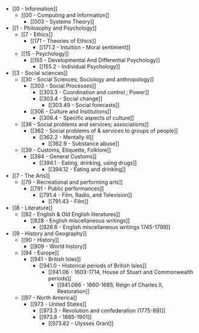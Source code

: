 - [[0 - Information]]
	- [[00 - Computing and Information]]
		- [[003 - Systems Theory]]
- [[1 - Philosophy and Psychology]]
	- [[7 - Ethics]]
		- [[171 - Theories of Ethics]]
			- [[171.2 - Intuition - Moral sentiment]]
	- [[15 - Psychology]]
		- [[155 - Developmental And Differential Psychology]]
			- [[155.2 - Individual Psychology]]
- [[3 - Social sciences]]
	- [[30 - Social Sciences; Sociology and anthropology]]
		- [[303 - Social Processes]]
			- [[303.3 - Coordination and control ; Power]]
			- [[303.4 - Social change]]
				- [[303.49 - Social forecasts]]
		- [[306 - Culture and Institutions]]
			- [[306.4 - Specific aspects of culture]]
	- [[36 - Social problems and services; associations]]
		- [[362 - Social problems of & services to groups of people]]
			- [[362.2 - Mentally ill]]
				- [[362.9 - Substance abuse]]
	- [[39 - Customs, Etiquette, Folklore]]
		- [[394 - General Customs]]
			- [[394.1 - Eating, drinking, using drugs]]
				- [[394.12 - Eating and drinking]]
-  [[7 - The Arts]]
	- [[79 - Recreational and performing arts]]
		- [[791 - Public performances]]
			- [[791.4 - Film, Radio, and Television]]
				- [[791.43 - Film]]
- [[8 - Literature]]
	- [[82 - English & Old English literatures]]
		- [[828 - English miscellaneous writings]]
			- [[828.6 - English miscellaneous writings 1745-1799]]
- [[9 - History and Geography]]
	- [[90 - History]]
		- [[909 - World history]]
	- [[94 - Europe]]
		- [[941 - British Isles]]
			- [[941.0 - Historical periods of British Isles]]
				- [[941.06 - 1603-1714, House of Stuart and Commonwealth periods]]
					- [[941.066 - 1660-1685, Reign of Charles II, Restoration]]
	- [[97 - North America]]
		- [[973 - United States]]
			- [[973.3 - Revolution and confederation (1775-89)]]
			- [[973.8 - 1865-1901]]
				- [[973.82 - Ulysses Grant]]